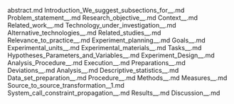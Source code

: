 abstract.md
Introduction_We_suggest_subsections_for__.md
Problem_statement__.md
Research_objective__.md
Context__.md
Related_work__.md
Technology_under_investigation__.md
Alternative_technologies__.md
Related_studies__.md
Relevance_to_practice__.md
Experiment_planning__.md
Goals__.md
Experimental_units__.md
Experimental_materials__.md
Tasks__.md
Hypotheses_Parameters_and_Variables__.md
Experiment_Design__.md
Analysis_Procedure__.md
Execution__.md
Preparations__.md
Deviations__.md
Analysis__.md
Descriptive_statistics__.md
Data_set_preparation__.md
Procedure__.md
Methods__.md
Measures__.md
Source_to_source_transformation__1.md
System_call_constraint_propagation__.md
Results__.md
Discussion__.md